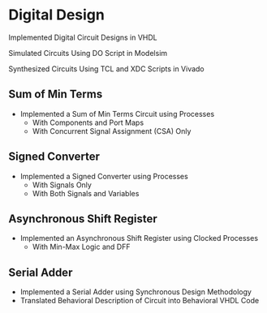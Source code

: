 # Digital Design
Implemented Digital Circuit Designs in VHDL

Simulated Circuits Using DO Script in Modelsim

Synthesized Circuits Using TCL and XDC Scripts in Vivado

## Sum of Min Terms
- Implemented a Sum of Min Terms Circuit using Processes 
    - With Components and Port Maps
    - With Concurrent Signal Assignment (CSA) Only

## Signed Converter
- Implemented a Signed Converter using Processes 
    - With Signals Only
    - With Both Signals and Variables  

## Asynchronous Shift Register 
- Implemented an Asynchronous Shift Register using Clocked Processes 
    - With Min-Max Logic and DFF

## Serial Adder
- Implemented a Serial Adder using Synchronous Design Methodology
- Translated Behavioral Description of Circuit into Behavioral VHDL Code
